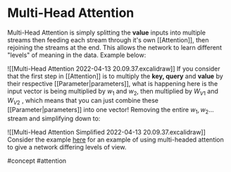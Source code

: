 # Multi-Head Attention

Multi-Head Attention is simply splitting the **value** inputs into multiple streams then feeding each stream through it's own [[Attention]], then rejoining the streams at the end. This allows the network to learn different "levels" of meaning in the data. Example below:

![[Multi-Head Attention 2022-04-13 20.09.37.excalidraw]]
If you consider that the first step in [[Attention]] is to multiply the **key, query** and **value** by their respective [[Parameter|parameters]], what is happening here is the input vector is being multiplied by $w_1$ and $w_2$, then multiplied by $W_{V1}$ and $W_{V2}$ , which means that you can just combine these [[Parameter|parameters]] into one vector! Removing the entire $w_1, w_2$... stream and simplifying down to:

![[Multi-Head Attention Simplified 2022-04-13 20.09.37.excalidraw]]
Consider the example [here](https://youtu.be/KmAISyVvE1Y?t=1134) for an example of using multi-headed attention to give a network differing levels of view.

#concept 
#attention